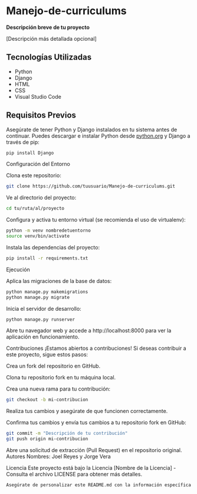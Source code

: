 # Manejo-de-curriculums

**Descripción breve de tu proyecto**

[Descripción más detallada opcional]

## Tecnologías Utilizadas

- Python
- Django
- HTML
- CSS
- Visual Studio Code

## Requisitos Previos

Asegúrate de tener Python y Django instalados en tu sistema antes de continuar. Puedes descargar e instalar Python desde [python.org](https://www.python.org/downloads/) y Django a través de pip:

```bash
pip install Django
```

Configuración del Entorno


Clona este repositorio:

```bash
git clone https://github.com/tuusuario/Manejo-de-curriculums.git
```

Ve al directorio del proyecto:

```bash
cd tu/ruta/al/proyecto
```

Configura y activa tu entorno virtual (se recomienda el uso de virtualenv):
```bash
python -m venv nombredetuentorno
source venv/bin/activate
```

Instala las dependencias del proyecto:
```bash
pip install -r requirements.txt
```

Ejecución

Aplica las migraciones de la base de datos:
```bash
python manage.py makemigrations
python manage.py migrate
```


Inicia el servidor de desarrollo:
```bash
python manage.py runserver
```

Abre tu navegador web y accede a http://localhost:8000 para ver la aplicación en funcionamiento.


Contribuciones
¡Estamos abiertos a contribuciones! Si deseas contribuir a este proyecto, sigue estos pasos:

Crea un fork del repositorio en GitHub.

Clona tu repositorio fork en tu máquina local.

Crea una nueva rama para tu contribución:
```bash
git checkout -b mi-contribucion
```

Realiza tus cambios y asegúrate de que funcionen correctamente.

Confirma tus cambios y envía tus cambios a tu repositorio fork en GitHub:
```bash
git commit -m "Descripción de tu contribución"
git push origin mi-contribucion
```

Abre una solicitud de extracción (Pull Request) en el repositorio original.
Autores
Nombres: Joel Reyes y Jorge Vera


Licencia
Este proyecto está bajo la Licencia [Nombre de la Licencia] - Consulta el archivo LICENSE para obtener más detalles.
```bash
Asegúrate de personalizar este README.md con la información específica de tu proyecto, incluyendo su nombre, descripción y cualquier detalle adicional que consideres relevante. Además, puedes agregar tu información como autor y la licencia aplicable a tu proyecto.
```







